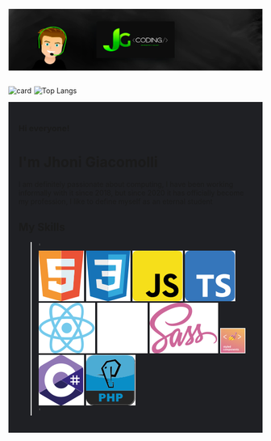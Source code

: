 ![JG-coding, Jhoni Giacomolli Profile](assets/profile.png)

<div style="display: flex; gap: 5px">

![card](https://github-readme-stats.vercel.app/api?username=jhonigiacomolli&icon_color=00FF00&bg_color=1F2024&title_color=00FF00&text_color=B4B4B4&hide_border=true&border_radius=0&show_icons=true&theme=dark&count_private=true&line_height=40&custom_title=Jhoni_Giacomolli_Stats)

![Top Langs](https://github-readme-stats.vercel.app/api/top-langs/?username=jhonigiacomolli&icon_color=00FF00&bg_color=1F2024&title_color=00FF00&text_color=B4B4B4&hide_border=true&border_radius=0&show_icons=true&theme=dark)

</div>

<div 
    style="
        background-color: #1F2024;
        padding: 20px;
    "
>

### Hi everyone!
# I'm **Jhoni Giacomolli**

I am definitely passionate about computing, I have been working informally with it since 2018, but since 2020 it has officially become my profession, I like to define myself as an eternal student

## My Skills
>'  
![Skill - HTML](assets/html_icon.svg)
![Skill - css](assets/css_icon.svg)
![Skill - JS](assets/js_icon.svg)
![Skill - TS](assets/ts_icon.svg)
![Skill - React](assets/react_icon.svg)
![Skill - Next](assets/next_icon.svg)
![Skill - Sass](assets/sass_icon.svg)
![Skill - Styled Components](assets/styled_components_icon.png)
![Skill - C#](assets/csharp_icon.svg)
![Skill - Php](assets/php_icon.svg)   
> '

</div>
